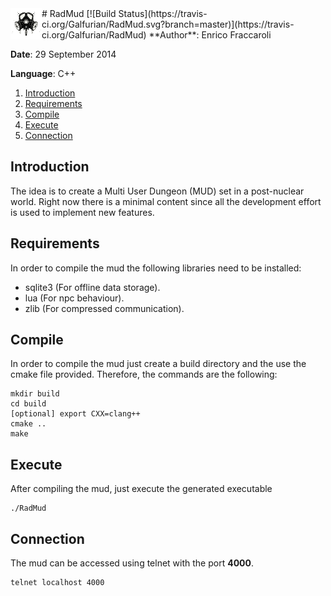<a href="#">
 <img src="https://github.com/Galfurian/RadMud/blob/master/doc/logo.png" align="left" />
</a>
# RadMud [![Build Status](https://travis-ci.org/Galfurian/RadMud.svg?branch=master)](https://travis-ci.org/Galfurian/RadMud)
**Author**: Enrico Fraccaroli

**Date**: 29 September 2014

**Language**: C++

  1. [Introduction](https://github.com/Galfurian/RadMud/blob/master/README.md#introduction)
  2. [Requirements](https://github.com/Galfurian/RadMud/blob/master/README.md#requirements)
  3. [Compile](https://github.com/Galfurian/RadMud/blob/master/README.md#compile)
  4. [Execute](https://github.com/Galfurian/RadMud/blob/master/README.md#execute)
  5. [Connection](https://github.com/Galfurian/RadMud/blob/master/README.md#connection)

## Introduction
The idea is to create a Multi User Dungeon (MUD) set in a post-nuclear world.
Right now there is a minimal content since all the development effort is used to implement new features.

## Requirements
In order to compile the mud the following libraries need to be installed:
 - sqlite3 (For offline data storage).
 - lua (For npc behaviour).
 - zlib (For compressed communication).

## Compile
In order to compile the mud just create a build directory and the use the cmake file provided.
Therefore, the commands are the following:
```
mkdir build
cd build
[optional] export CXX=clang++
cmake ..
make
```

## Execute
After compiling the mud, just execute the generated executable
```
./RadMud
```

## Connection
The mud can be accessed using telnet with the port **4000**.
```
telnet localhost 4000
```
